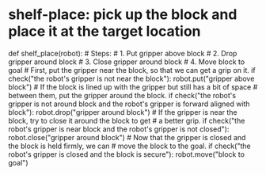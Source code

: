 

# shelf-place: pick up the block and place it at the target location
def shelf_place(robot):
    # Steps:
    #  1. Put gripper above block
    #  2. Drop gripper around block
    #  3. Close gripper around block
    #  4. Move block to goal
    # First, put the gripper near the block, so that we can get a grip on it.
    if check("the robot's gripper is not near the block"):
        robot.put("gripper above block")
    # If the block is lined up with the gripper but still has a bit of space
    # between them, put the gripper around the block.
    if check("the robot's gripper is not around block and the robot's gripper is forward aligned with block"):
        robot.drop("gripper around block")
    # If the gripper is near the block, try to close it around the block to get
    # a better grip.
    if check("the robot's gripper is near block and the robot's gripper is not closed"):
        robot.close("gripper around block")
    # Now that the gripper is closed and the block is held firmly, we can
    # move the block to the goal.
    if check("the robot's gripper is closed and the block is secure"):
        robot.move("block to goal")